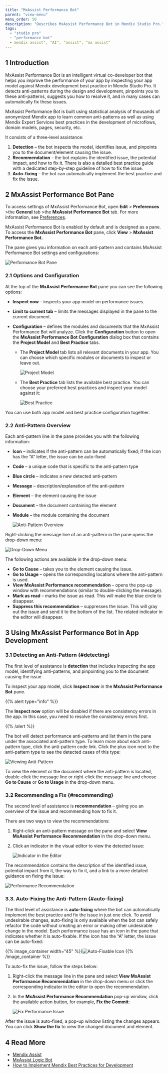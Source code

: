 ```yaml
---
title: "MxAssist Performance Bot"
parent: "view-menu"
menu_order: 50
description: "Describes MxAssist Performance Bot in Mendix Studio Pro."
tags:
  - "studio pro"
  - "performance bot"
  - mendix assist", "AI", "assist", "mx assist"
---
```


## 1 Introduction

MxAssist Performance Bot is an intelligent virtual co-developer bot that helps you improve the performance of your app by inspecting your app model against Mendix development best practice in Mendix Studio Pro. It detects anti-patterns during the design and development, pinpoints you to these anti-patterns, suggests you how to resolve it, and in many cases can automatically fix these issues.

MxAssist Performance Bot is built using statistical analysis of thousands of anonymized Mendix app to learn common anti-patterns as well as using Mendix Expert Services best practices in the development of microflows, domain models, pages, security, etc.

It consists of a three-level assistance:

1. **Detection** – the bot inspects the model, identifies issue, and pinpoints you to the document/element causing the issue.
2. **Recommendation** – the bot explains the identified issue, the potential impact, and how to fix it. There is also a detailed best practice guide with a     dedicated step-by-step guideline of how to fix the issue.
3. **Auto-fixing** – the bot can automatically implement the best practice and fix the issue.

## 2 MxAssist Performance Bot Pane

To access settings of MxAssist Performance Bot, open **Edit** > **Preferences** >the **General** tab >the **MxAssist Performance Bot** tab. For more information, see [Preferences](preferences-dialog).

MxAssist Performance Bot is enabled by default and is designed as a pane. To access the **MxAssist Performance Bot** pane, click **View** > **MxAssist Performance Bot.**

The pane gives you information on each anti-pattern and contains MxAssist Performance Bot settings and configurations:

![Performance Bot Pane](attachments/mx-assist-performance-bot/performance-bot-pane.png)

### 2.1 Options and Configuration

At the top of the **MxAssist Performance Bot** pane you can see the following options:

* **Inspect now** – inspects your app model on performance issues.

* **Limit to current  tab** – limits the messages displayed in the pane to the current document.

* **Configuration** – defines the modules and documents that the MxAssist  Performance Bot will analyze. Click the **Configuration** button to open the **MxAssist Performance Bot Configuration** dialog box that contains the **Project Model** and **Best Practice** tabs.

    * The **Project Model** tab lists all relevant documents in your app. You can choose which specific modules or documents to inspect or leave out.

        ![Project Model](attachments/mx-assist-performance-bot/project-model.jpg)

    * The **Best Practice** tab lists the available best practice. You can choose your preferred best practices and inspect your model against it:

        ![Best Practice](attachments/mx-assist-performance-bot/best-practice.jpg)

You can use both app model and best practice configuration together.

### 2.2 Anti-Pattern Overview

Each anti-pattern line in the pane provides you with the following information:

* **Icon** – indicates if the anti-pattern can be automatically fixed; if the icon has the “A” letter, the issue can be auto-fixed

* **Code** – a unique code that is specific to the anti-pattern type

* **Blue circle** – indicates a new detected anti-pattern

* **Message** – description/explanation of the anti-pattern

* **Element** – the element causing the issue

* **Document** – the document containing the element

* **Module** – the module containing the document

    ![Anti-Pattern Overview](attachments/mx-assist-performance-bot/anti-pattern-overview.jpg)

Right-clicking the message line of an anti-pattern in the pane opens the drop-down menu:

![Drop-Down Menu](attachments/mx-assist-performance-bot/drop-down-menu.jpg)

The following actions are available in the drop-down menu:

* **Go to Cause** – takes you to the element causing the issue.
* **Go to Usage** – opens the corresponding locations where the anti-pattern is used.
* **View MxAssist Performance recommendation** – opens the pop-up window with recommendations (similar to double-clicking the message).
* **Mark as read** – marks the issue as read. This will make the blue circle to disappear.
* **Suppress this recommendation** – suppresses the issue. This will gray out the issue and send it to the bottom of the list. The related indicator in the editor will disappear.

## 3 Using MxAssist Performance Bot in App Development

### 3.1 Detecting an Anti-Pattern {#detecting}

The first level of assistance is **detection** that includes inspecting the app model, identifying anti-patterns, and pinpointing you to the document causing the issue.

To inspect your app model, click **Inspect now** in the **MxAssist Performance Bot** pane.

{{% alert type="info" %}}

The **Inspect now** option will be disabled if there are consistency errors in the app. In this case, you need to resolve the consistency errors first.

{{% /alert %}}

The bot will detect performance anti-patterns and list them in the pane under the associated anti-pattern type. To learn more about each anti-pattern type, click the anti-pattern code link. Click the plus icon next to the anti-pattern type to see the detected cases of this type:

![Viewing Anti-Pattern](attachments/mx-assist-performance-bot/viewing-anti-pattern.jpg)

To view the element or the document where the anti-pattern is located, double-click the message line or right-click the message line and choose **Go to Cause** or **Go to Usage** in the drop-down menu.

### 3.2 Recommending a Fix {#recommending}

The second level of assistance is **recommendation** – giving you an overview of the issue and recommending how to fix it.

There are two ways to view the recommendations:

1.  Right-click an anti-pattern message on the pane and select **View MxAssist Performance Recommendation** in the drop-down menu.

2. Click an indicator in the visual editor to view the detected issue:

   ![Indicator in the Editor](attachments/mx-assist-performance-bot/indicator-in-editor.jpg)

The recommendation contains the description of the identified issue, potential impact from it, the way to fix it, and a link to a more detailed guidance on fixing the issue:

![Performance Recommendation](attachments/mx-assist-performance-bot/performance-recommendation.jpg)

### 3.3. Auto-Fixing the Anti-Pattern {#auto-fixing}

The third level of assistance is **auto-fixing** where the bot can automatically implement the best practice and fix the issue in just one click. To avoid undesirable changes, auto-fixing is only available when the bot can safely refactor the code without creating an error or making other undesirable change in the model. Each performance issue has an icon in the pane that indicates whether it is auto-fixable. If the icon has the “A” letter, the issue can be auto-fixed:

{{% image_container width="45" %}}![Auto-Fixable Icon](attachments/mx-assist-performance-bot/auto-fixable.png)
{{% /image_container %}}

To auto-fix the issue, follow the steps below:

1. Right-click the message line in the pane and select **View MxAssist Performance Recommendation** in the drop-down menu or click the corresponding indicator in the editor to open the recommendation.

2. In the **MxAssist Performance Recommendation** pop-up window, click the available action button, for example, **Fix the Commit**:

    ![Fix Performance Issue](attachments/mx-assist-performance-bot/fix-performance-issue.jpg)

After the issue is auto-fixed, a pop-up window listing the changes appears. You can click **Show the fix** to view the changed document and element.

## 4 Read More

* [Mendix Assist](mx-assist-studio-pro)
* [MxAssist Logic Bot](mx-assist-logic-bot)
* [How to Implement Mendix Best Practices for Development](/howto/general/dev-best-practices)
